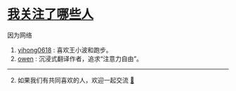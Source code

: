 # [我关注了哪些人](https://github.com/sunyuan686/blog/issues/19)

因为网络

1. [yihong0618](https://blog.yihong0618.me/) : 喜欢王小波和跑步。
2. [owen](https://www.owenyoung.com/) : 沉浸式翻译作者，追求“注意力自由”。






--- 
2. 如果我们有共同喜欢的人，欢迎一起交流 [ 📧 ](mailto:sunyuan608@gmail.com)
